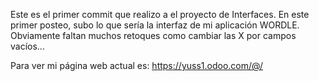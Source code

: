 Este es el primer commit que realizo a el proyecto de Interfaces.
En este primer posteo, subo lo que sería la interfaz de mi aplicación WORDLE.
Obviamente faltan muchos retoques como cambiar las X por campos vacíos...

Para ver mi página web actual es: https://yuss1.odoo.com/@/

